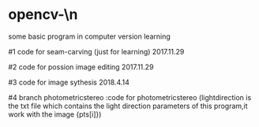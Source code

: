 
# opencv-\n
some basic program in computer version learning



#1 code for seam-carving (just for learning) 2017.11.29


#2 code for possion image editing  2017.11.29


#3 code for image sythesis 2018.4.14


#4 branch photometricstereo :code for photometricstereo (lightdirection is the txt file which contains the light direction parameters of this program,it work with the image {pts[i]})
